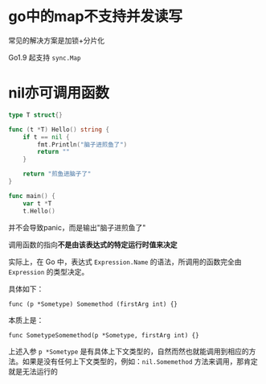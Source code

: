 # go中的map不支持并发读写

常见的解决方案是加锁+分片化

Go1.9 起支持 `sync.Map`

# nil亦可调用函数

```go
type T struct{}

func (t *T) Hello() string {
	if t == nil {
		fmt.Println("脑子进煎鱼了")
		return ""
	}

	return "煎鱼进脑子了"
}

func main() {
	var t *T
	t.Hello()
```

并不会导致panic，而是输出"脑子进煎鱼了"

调用函数的指向**不是由该表达式的特定运行时值来决定**

实际上，在 Go 中，表达式 `Expression.Name` 的语法，所调用的函数完全由 `Expression` 的类型决定。

具体如下：

```golang
func (p *Sometype) Somemethod (firstArg int) {}
```

本质上是：

```golang
func SometypeSomemethod(p *Sometype, firstArg int) {}
```

上述入参 `p *Sometype` 是有具体上下文类型的，自然而然也就能调用到相应的方法。如果是没有任何上下文类型的，例如：`nil.Somemethod` 方法来调用，那肯定就是无法运行的